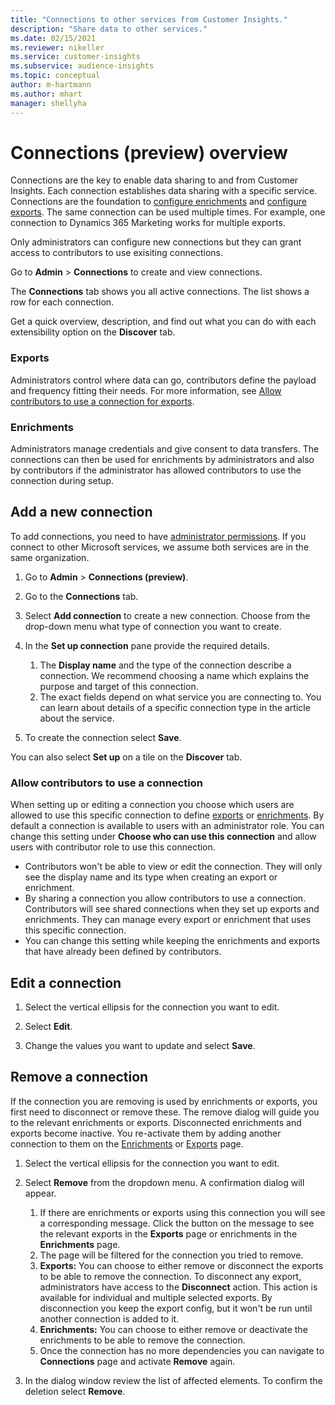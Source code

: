```yaml
---
title: "Connections to other services from Customer Insights."
description: "Share data to other services."
ms.date: 02/15/2021
ms.reviewer: nikeller
ms.service: customer-insights
ms.subservice: audience-insights
ms.topic: conceptual
author: m-hartmann
ms.author: mhart
manager: shellyha
---
```


# Connections (preview) overview

Connections are the key to enable data sharing to and from Customer Insights. Each connection establishes data sharing with a specific service. Connections are the foundation to [configure enrichments](enrichment-hub.md) and [configure exports](export-destinations.md). The same connection can be used multiple times. For example, one connection to Dynamics 365 Marketing works for multiple exports.
 
Only administrators can configure new connections but they can grant access to contributors to use exisiting connections. 

Go to **Admin** > **Connections** to create and view connections.

The **Connections** tab shows you all active connections. The list shows a row for each connection. 

Get a quick overview, description, and find out what you can do with each extensibility option on the **Discover** tab.

### Exports
Administrators control where data can go, contributors define the payload and frequency fitting their needs. For more information, see [Allow contributors to use a connection for exports](#allow-contributors-to-use-a-connection-for-exports).

### Enrichments
Administrators manage credentials and give consent to data transfers. The connections can then be used for enrichments by administrators and also by contributors if the administrator has allowed contributors to use the connection during setup. 

## Add a new connection

To add connections, you need to have [administrator permissions](permissions.md). If you connect to other Microsoft services, we assume both services are in the same organization.

1. Go to **Admin** > **Connections (preview)**.

1. Go to the **Connections** tab.

1. Select **Add connection** to create a new connection. Choose from the drop-down menu what type of connection you want to create.

1. In the **Set up connection** pane provide the required details. 
   1. The **Display name** and the type of the connection describe a connection. We recommend choosing a name which explains the purpose and target of this connection.
   1. The exact fields depend on what service you are connecting to. You can learn about details of a specific connection type in the article about the service.

1. To create the connection select **Save**.

You can also select **Set up** on a tile on the **Discover** tab.

### Allow contributors to use a connection 

When setting up or editing a connection you choose which users are allowed to use this specific connection to define [exports](export-destinations.md) or [enrichments](enrichment-hub.md). By default a connection is available to users with an administrator role. You can change this setting under **Choose who can use this connection** and allow users with contributor role to use this connection.

- Contributors won't be able to view or edit the connection. They will only see the display name and its type when creating an export or enrichment.
- By sharing a connection you allow contributors to use a connection. Contributors will see shared connections when they set up exports and enrichments. They can manage every export or enrichment that uses this specific connection.
- You can change this setting while keeping the enrichments and exports that have already been defined by contributors.

## Edit a connection

1. Select the vertical ellipsis for the connection you want to edit.

1. Select **Edit**.

1. Change the values you want to update and select **Save**.

## Remove a connection

If the connection you are removing is used by enrichments or exports, you first need to disconnect or remove these. The remove dialog will guide you to the relevant enrichments or exports. 
Disconnected enrichments and exports become inactive. You re-activate them by adding another connection to them on the [Enrichments](enrichment-hub.md) or [Exports](export-destinations.md) page.

1. Select the vertical ellipsis for the connection you want to edit.

1. Select **Remove** from the dropdown menu. A confirmation dialog will appear.

   1. If there are enrichments or exports using this connection you will see a corresponding message. Click the button on the message to see the relevant exports in the **Exports** page or enrichments in the **Enrichments** page.
   1. The page will be filtered for the connection you tried to remove. 
   1. **Exports:** You can choose to either remove or disconnect the exports to be able to remove the connection. To disconnect any export, administrators have access to the **Disconnect** action. This action is available for individual and multiple selected exports. By disconnection you keep the export config, but it won't be run until another connection is added to it.
   1. **Enrichments:** You can choose to either remove or deactivate the enrichments to be able to remove the connection. 
   4. Once the connection has no more dependencies you can navigate to **Connections** page and activate **Remove** again.

1. In the dialog window review the list of affected elements. To confirm the deletion select **Remove**.

